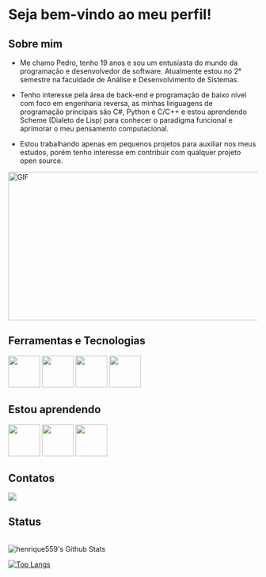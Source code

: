 # Seja bem-vindo ao meu perfil!



## Sobre mim

- Me chamo Pedro, tenho 19 anos e sou um entusiasta do mundo da programação e desenvolvedor de software. Atualmente estou no 2° semestre na faculdade de Análise e Desenvolvimento de Sistemas.

- Tenho interesse pela área de back-end e programação de baixo nível com foco em engenharia reversa, as minhas linguagens de programação principais são C#, Python e C/C++ e estou aprendendo Scheme (Dialeto de Lisp) para
conhecer o paradigma funcional e aprimorar o meu pensamento computacional.

- Estou trabalhando apenas em pequenos projetos para auxiliar nos meus estudos, porém tenho interesse em contribuir com qualquer projeto open source.


<img align="center" alt="GIF" src="https://steamuserimages-a.akamaihd.net/ugc/879748616164108107/8F44EE6DAFB4F4E2469AA4947059A09E1A78E93C/?imw=5000&imh=5000&ima=fit&impolicy=Letterbox&imcolor=%23000000&letterbox=false" width="600" height="300"/>


## Ferramentas e Tecnologias

<img src="https://cdn.jsdelivr.net/gh/devicons/devicon@latest/icons/c/c-original.svg" width="64" height="64" /> <img src="https://cdn.jsdelivr.net/gh/devicons/devicon@latest/icons/linux/linux-original.svg" width="64" height="64" /> <img src="https://cdn.jsdelivr.net/gh/devicons/devicon@latest/icons/vim/vim-original.svg" width="64" height="64" /> <img src="https://cdn.jsdelivr.net/gh/devicons/devicon@latest/icons/git/git-original.svg" width="64" height="64" /> 

## Estou aprendendo

<img src="https://cdn.jsdelivr.net/gh/devicons/devicon@latest/icons/bash/bash-original.svg" width="64" height="64" /> <img src="https://cdn.jsdelivr.net/gh/devicons/devicon@latest/icons/python/python-original.svg" width="64" height="64" /> <img src="https://cdn.jsdelivr.net/gh/devicons/devicon@latest/icons/csharp/csharp-original.svg" width="64" height="64" /> 

## Contatos

<div>
<a href="https://www.linkedin.com/in/pedro-henrique-426719294/" target="_blank"><img loading="lazy" src="https://img.shields.io/badge/-LinkedIn-%230077B5?style=for-the-badge&logo=linkedin&logoColor=white" target="_blank"></a>   
</div>

## Status
<br>
<img align="center" src="https://github-readme-stats.vercel.app/api?username=henrique559&include_all_commits=true&count_private=true&show_icons=true&line_height=20&title_color=7A7ADB&icon_color=2234AE&text_color=D3D3D3&bg_color=0,000000,130F40" alt="henrique559's Github Stats">
</br>

[![Top Langs](https://github-readme-stats.vercel.app/api/top-langs/?username=henrique559&layout=compact&text_color=daf7dc&bg_color=151515)](https://github.com/henrique559/github-readme-stats)


